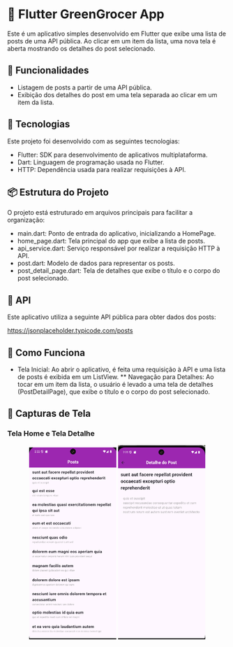 # 🛒 Flutter GreenGrocer App
Este é um aplicativo simples desenvolvido em Flutter que exibe uma lista de posts de uma API pública. Ao clicar em um item da lista, uma nova tela é aberta mostrando os detalhes do post selecionado.
## 📱 Funcionalidades
* Listagem de posts a partir de uma API pública.
* Exibição dos detalhes do post em uma tela separada ao clicar em um item da lista.
## 🚀 Tecnologias
Este projeto foi desenvolvido com as seguintes tecnologias:

* Flutter: SDK para desenvolvimento de aplicativos multiplataforma.
* Dart: Linguagem de programação usada no Flutter.
* HTTP: Dependência usada para realizar requisições à API.

##  📦 Estrutura do Projeto
O projeto está estruturado em arquivos principais para facilitar a organização:

* main.dart: Ponto de entrada do aplicativo, inicializando a HomePage.
* home_page.dart: Tela principal do app que exibe a lista de posts.
* api_service.dart: Serviço responsável por realizar a requisição HTTP à API.
* post.dart: Modelo de dados para representar os posts.
* post_detail_page.dart: Tela de detalhes que exibe o título e o corpo do post selecionado.

## 📡 API
Este aplicativo utiliza a seguinte API pública para obter dados dos posts:

<a href="https://jsonplaceholder.typicode.com/posts">https://jsonplaceholder.typicode.com/posts</a>

##  📲 Como Funciona
*  Tela Inicial: Ao abrir o aplicativo, é feita uma requisição à API e uma lista de posts é exibida em um ListView.
** Navegação para Detalhes: Ao tocar em um item da lista, o usuário é levado a uma tela de detalhes (PostDetailPage), que exibe o título e o corpo do post selecionado.

## 📸 Capturas de Tela

### Tela Home e Tela Detalhe

<p align="center">
  <img src="./screenshot/tela_home.png" alt="Tela da Home" width="200" />
  <img src="./screenshot/tela_detalhe.png" alt="Tela de Detalhe" width="200" />
</p>


